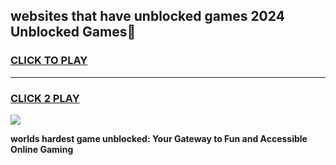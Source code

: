 
## websites that have unblocked games 2024 Unblocked Games👋
<h3>
<a href="https://premium.freeplayer.one?title=websites_that_have_unblocked_games_2024&ref=16F">CLICK TO PLAY</a></h3>
<hr>

<h3>
<a href="https://premium.freeplayer.one?title=websites_that_have_unblocked_games_2024&ref=16F">CLICK 2 PLAY</a>
  
</h3>

<a href="https://premium.freeplayer.one?title=websites_that_have_unblocked_games_2024&ref=16F/"><img src="https://clearcache.store/games.png"></a>


**worlds hardest game unblocked: Your Gateway to Fun and Accessible Online Gaming**
